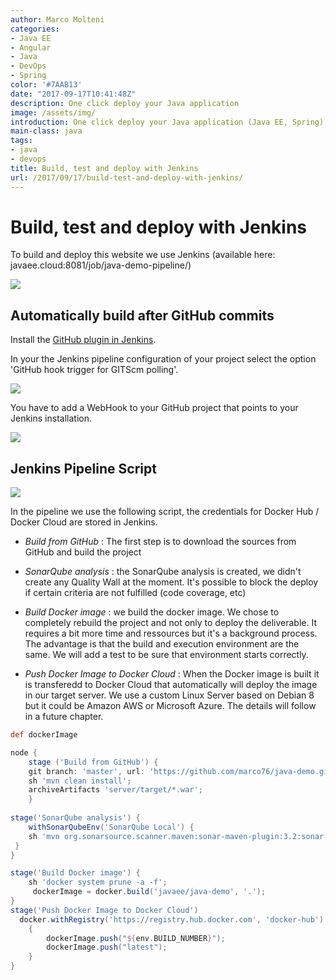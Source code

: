 ```yaml
---
author: Marco Molteni
categories:
- Java EE
- Angular
- Java
- DevOps
- Spring
color: '#7AAB13'
date: "2017-09-17T10:41:48Z"
description: One click deploy your Java application
image: /assets/img/
introduction: One click deploy your Java application (Java EE, Spring)
main-class: java
tags:
- java
- devops
title: Build, test and deploy with Jenkins
url: /2017/09/17/build-test-and-deploy-with-jenkins/
---
```

# Build, test and deploy with Jenkins

To build and deploy this website we use Jenkins (available here: javaee.cloud:8081/job/java-demo-pipeline/)

<img src="/assets/img/uploads/2017/09/jenkins/jenkins-pipeline.png" />

## Automatically build after GitHub commits

Install the [GitHub plugin in Jenkins](https://wiki.jenkins.io/display/JENKINS/Github+Plugin).

In your the Jenkins pipeline configuration of your project select the option 'GitHub hook trigger for GITScm polling'.
 
<img src="/assets/img/uploads/2017/09/jenkins/jenkins-githook.png" />

You have to add a WebHook to your GitHub project that points to your Jenkins installation.

<img src="/assets/img/uploads/2017/09/jenkins/github-hook.png" />

## Jenkins Pipeline Script

<img src="/assets/img/uploads/2017/09/jenkins/jenkins-build.png" />

In the pipeline we use the following script, the credentials for Docker Hub / Docker Cloud are stored in Jenkins.

- *Build from GitHub* : The first step is to download the sources from GitHub and build the project

- *SonarQube analysis* : the SonarQube analysis is created, we didn't create any Quality Wall at the moment. It's possible to block the deploy if certain criteria are not fulfilled (code coverage, etc)

- *Build Docker image* : we build the docker image. We chose to completely rebuild the project and not only to deploy the deliverable. It requires a bit more time and ressources but it's a background process. The advantage is that the build and execution environment are the same. We will add a test to be sure that environment starts correctly.

- *Push Docker Image to Docker Cloud* : When the Docker image is built it is transferedd to Docker Cloud that automatically will deploy the image in our target server. We use a custom Linux Server based on Debian 8 but it could be Amazon AWS or Microsoft Azure. The details will follow in a future chapter.

```groovy
def dockerImage

node {
    stage ('Build from GitHub') {
    git branch: 'master', url: 'https://github.com/marco76/java-demo.git';
    sh 'mvn clean install';
    archiveArtifacts 'server/target/*.war';      
    }
     
stage('SonarQube analysis') {
    withSonarQubeEnv('SonarQube Local') {
    sh 'mvn org.sonarsource.scanner.maven:sonar-maven-plugin:3.2:sonar'
 }
}

stage('Build Docker image') {
    sh 'docker system prune -a -f';
     dockerImage = docker.build('javaee/java-demo', '.');
}
stage('Push Docker Image to Docker Cloud')
  docker.withRegistry('https://registry.hub.docker.com', 'docker-hub')
    {
        dockerImage.push("${env.BUILD_NUMBER}");
        dockerImage.push("latest");
    } 
}
```
